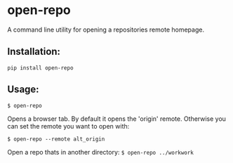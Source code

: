 # open-repo
A command line utility for opening a repositories remote homepage.

## Installation:
`pip install open-repo`

## Usage:
`$ open-repo`

Opens a browser tab. By default it opens the 'origin' remote. Otherwise you can set the remote you want to open with:

`$ open-repo --remote alt_origin`

Open a repo thats in another directory:
`$ open-repo ../workwork`
